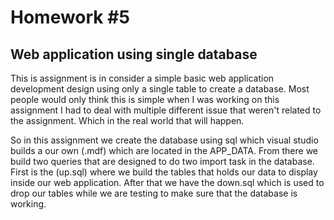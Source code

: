 # Homework #5

## Web application using single database

<p>
This is assignment is in consider a simple basic web application development design using only a single table to create a database. Most people would only think this is simple when I was working on this assignment I had to deal with multiple different issue that weren't related to the assignment. Which in the real world that will happen. 
</p>

<p>
So in this assignment we create the database using sql which visual studio builds a our own (.mdf) which are located in the APP_DATA. From there we build two queries that are designed to do two import task in the database. First is the (up.sql) where we build the tables that holds our data to display inside our web application. After that we have the  down.sql which is used to drop our tables while we are testing to make sure that the database is working. 
</p>